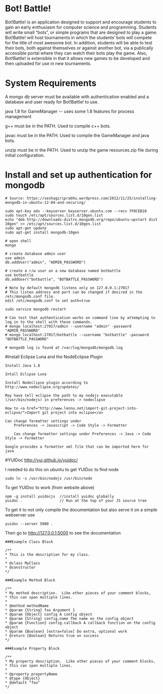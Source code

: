 # Bot! Battle!
Bot!Battle! is an application designed to support and encourage students to gain an early enthusiasm for computer science and programming. Students will write small “bots”, or simple programs that are designed to play a game. Bot!Battle! will host tournaments in which the students’ bots will compete for the title of most awesome bot. In addition, students will be able to test their bots, both against themselves or against another bot, via a publically accessible portal where they can watch their bots play the game.  Also, Bot!Battle! is extensible in that it allows new games to be developed and then uploaded for use in new tournaments.


# System Requirements
A mongo db server must be available with authentication enabled and a database and user ready for Bot!Battle! to use.

java 1.8 for GameManager -- uses some 1.8 features for process management

g++ must be in the PATH. Used to compile c++ bots.

javac must be in the PATH. Used to compile the GameManager and java bots.

unzip must be in the PATH. Used to unzip the game resources.zip file during initial configuration.

# Install and set up authentication for mongodb

	# Source: https://seshagiriprabhu.wordpress.com/2012/11/25/installing-mongodb-in-ubuntu-12-04-and-securing/

	sudo apt-key adv --keyserver keyserver.ubuntu.com --recv 7F0CEB10
	sudo touch /etc/apt/sources.list.d/10gen.list
	echo "deb http://downloads-distro.mongodb.org/repo/ubuntu-upstart dist 10gen" >> /etc/apt/sources.list.d/10gen.list
	sudo apt-get update
	sudo apt-get install mongodb-10gen

	# open shell
	mongo

	# create database admin user
	use admin
	db.addUser("admin", "ADMIN_PASSWORD")

	# create a r/w user on a new database named botbattle
	use botbattle
	db.addUser("botbattle", "BOTBATTLE_PASSWORD")
	
	# Note by default mongodb listens only on 127.0.0.1:27017
	# This listen address and port can be changed if desired in the /etc/mongodb.conf file.
	edit /etc/mongodb.conf to set auth=true

	sudo service mongodb restart
	
	# Can test that authentication works on command line by attempting to log in to the shell with these commands.
	# mongo localhost:27017/admin --username "admin" -password "ADMIN_PASSWORD"
	# mongo localhost:27017/botbattle --username "botbattle" -password "BOTBATTLE_PASSWORD"
	
	# mongodb log is found at /var/log/mongodb/mongodb.log
	
#Install Eclipse Luna and the NodeEclipse Plugin

	Install Java 1.8
	
	Intall Eclipse Luna
	
	Install Nodeclipse plugin according to http://www.nodeclipse.org/updates/
	
	May have tell eclipse the path to my nodejs executable (/usr/bin/nodejs) in preferences -> nodeclipse
	
	How to <a href="http://www.lennu.net/import-git-project-into-eclipse/">Import git project into eclipse</a>
	
	Can change formatter settings under 
	    Preferences -> Javascript -> Code Style -> Formatter
	
	    Can change formatter settings under Preferences -> Java -> Code Style -> Formatter
	
	Google provides a formatter xml file that can be imported here for java 
  
#YUIDoc 
http://yui.github.io/yuidoc/

I needed to do this on ubuntu to get YUIDoc to find node

    sudo ln -s /usr/bin/nodejs /usr/bin/node
  
To get YUIDoc to work (from website above)

    npm -g install yuidocjs  //install yuidoc globally
    yuidoc .                 // Run at the top of your JS source tree

    
To get it to not only compile the documentation but also serve it on a simple webserver use

    yuidoc --server 5000 . 


Then go to http://127.0.0.1:5000 to see the documentation

    ###Example Class Block
    
    /**
    * This is the description for my class.
    *
    * @class MyClass
    * @constructor
    */
    
    ###Example Method Block
    
    /**
    * My method description.  Like other pieces of your comment blocks, 
    * this can span multiple lines.
    *
    * @method methodName
    * @param {String} foo Argument 1
    * @param {Object} config A config object
    * @param {String} config.name The name on the config object
    * @param {Function} config.callback A callback function on the config object
    * @param {Boolean} [extra=false] Do extra, optional work
    * @return {Boolean} Returns true on success
    */
    
    ###Example Property Block
    
    /**
    * My property description.  Like other pieces of your comment blocks, 
    * this can span multiple lines.
    * 
    * @property propertyName
    * @type {Object}
    * @default "foo"
    */


